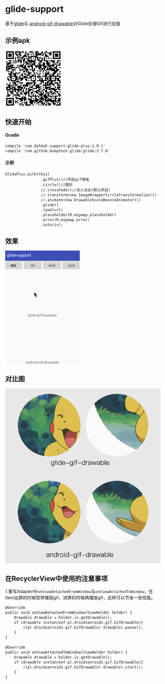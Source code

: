 # glide-support
基于[glide](https://github.com/bumptech/glide)与
[android-gif-drawable](https://github.com/koral--/android-gif-drawable)对Glide处理Gif进行加强

## __示例apk__
![](screenshot/example-download.png)

## __快速开始__
####  Gradle
```
compile 'com.dyhdyh.support:glide-plus:1.0.1'
compile 'com.github.bumptech.glide:glide:3.7.0'
```

#### 示例
```
GlidePlus.with(this)
                .gifPlus()//开启gif增强
                .circle()//圆形
                //.crossFade()//淡入淡出(默认开启)
                //.transform(new ImageWrapperCircleTransformation())
                //.animate(new DrawableScaleBounceAnimator())
                .glide()
                .load(url)
                .placeholder(R.mipmap.placeholder)
                .error(R.mipmap.error)
                .into(iv);
```

## __效果__
![](screenshot/screenshot.gif)

## __对比图__
![](screenshot/example-compared-small.png)

## __在RecyclerView中使用的注意事项__
1.重写Adapter中`onViewDetachedFromWindow`与`onViewAttachedToWindow`，在Item出屏的时候暂停播放gif，进屏的时候再播放gif，这样可以节省一些性能。  

```
@Override
public void onViewDetachedFromWindow(ViewHolder holder) {
    Drawable drawable = holder.iv.getDrawable();
    if (drawable instanceof pl.droidsonroids.gif.GifDrawable){
        ((pl.droidsonroids.gif.GifDrawable) drawable).pause();
    }
}

@Override
public void onViewAttachedToWindow(ViewHolder holder) {
    Drawable drawable = holder.iv.getDrawable();
    if (drawable instanceof pl.droidsonroids.gif.GifDrawable){
        ((pl.droidsonroids.gif.GifDrawable) drawable).start();
    }
}
```



